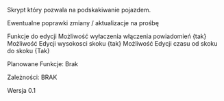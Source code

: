 Skrypt który pozwala na podskakiwanie pojazdem.

Ewentualne poprawki zmiany / aktualizacje na prośbę 

Funkcje do edycji
Możliwość wyłaczenia włączenia powiadomień {tak}
Możliwość Edycji wysokosci skoku {tak}
Możliwość Edycji czasu od skoku do skoku {Tak}

Planowane Funkcje:
Brak

Zależności: BRAK

Wersja 0.1
